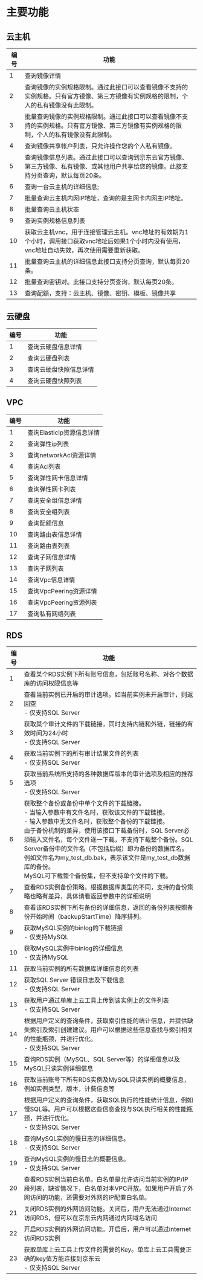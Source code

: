 # 主要功能

## 云主机

|   编号  |   功能  |
|   ------------    |   ------------    |
|   1  |   查询镜像详情  |
|   2  |   查询镜像的实例规格限制。通过此接口可以查看镜像不支持的实例规格。只有官方镜像、第三方镜像有实例规格的限制，个人的私有镜像没有此限制。   |
|   3  |   批量查询镜像的实例规格限制。通过此接口可以查看镜像不支持的实例规格。只有官方镜像、第三方镜像有实例规格的限制，个人的私有镜像没有此限制。 |
|   4  |   查询镜像共享帐户列表，只允许操作您的个人私有镜像。  |
|   5  |   查询镜像信息列表。通过此接口可以查询到京东云官方镜像、第三方镜像、私有镜像、或其他用户共享给您的镜像。此接支持分页查询，默认每页20条。  |
|   6  |   查询一台云主机的详细信息;   |
|   7  |   批量查询云主机内网IP地址，查询的是主网卡内网主IP地址。  |
|   8  |   批量查询云主机状态   |
|   9  |   查询实例规格信息列表 |
|   10  |   获取云主机vnc，用于连接管理云主机。vnc地址的有效期为1个小时，调用接口获取vnc地址后如果1个小时内没有使用，vnc地址自动失效，再次使用需要重新获取。  |
|   11  |   批量查询云主机的详细信息此接口支持分页查询，默认每页20条。   |
|   12  |   批量查询密钥对。此接口支持分页查询，默认每页20条。   |
|   13  |   查询配额，支持：云主机、镜像、密钥、模板、镜像共享  |


## 云硬盘

|   编号  |   功能  |
|   ------------    |   ------------    |
|   1   |   查询云硬盘信息详情   |
|   2   |   查询云硬盘列表 |
|   3   |   查询云硬盘快照信息详情 |
|   4   |   查询云硬盘快照列表   |


## VPC

|      编号   |      功能   |
|      ------------     |      ------------     |
|   1   |      查询ElasticIp资源信息详情    |
|   2   |      查询弹性ip列表     |
|   3   |      查询networkAcl资源详情     |
|   4   |      查询Acl列表  |
|   5   |      查询弹性网卡信息详情   |
|   6   |      查询弹性网卡列表     |
|   7   |      查询安全组信息详情    |
|   8   |      查询安全组列表  |
|   9   |      查询配额信息   |
|   10  |      查询路由表信息详情    |
|   11  |      查询路由表列表  |
|   12  |      查询子网信息详情     |
|   13  |      查询子网列表   |
|   14  |      查询Vpc信息详情    |
|   15  |      查询VpcPeering资源详情     |
|   16  |      查询VpcPeering资源列表     |
|   17  |      查询私有网络列表     |


## RDS

|      编号   |      功能   |
|      ------------     |      ------------     |
|   1   |      查看某个RDS实例下所有账号信息，包括账号名称、对各个数据库的访问权限信息等   |
|   2   |      查看当前实例已开启的审计选项。如当前实例未开启审计，则返回空<br>- 仅支持SQL Server    |
|   3   |      获取某个审计文件的下载链接，同时支持内链和外链，链接的有效时间为24小时<br>- 仅支持SQL Server  |
|   4   |      获取当前实例下的所有审计结果文件的列表<br>- 仅支持SQL Server   |
|   5   |      获取当前系统所支持的各种数据库版本的审计选项及相应的推荐选项<br>- 仅支持SQL Server    |
|   6   |      获取整个备份或备份中单个文件的下载链接。<br>- 当输入参数中有文件名时，获取该文件的下载链接。<br>- 输入参数中无文件名时，获取整个备份的下载链接。<br>由于备份机制的差异，使用该接口下载备份时，SQL Server必须输入文件名，每个文件逐一下载，不支持下载整个备份。SQL Server备份中的文件名（不包括后缀）即为备份的数据库名。例如文件名为my_test_db.bak，表示该文件是my_test_db数据库的备份。<br>MySQL可下载整个备份集，但不支持单个文件的下载。     |
|   7   |      查看RDS实例备份策略。根据数据库类型的不同，支持的备份策略也略有差异，具体请看返回参数中的详细说明   |
|   8   |      查看该RDS实例下所有备份的详细信息，返回的备份列表按照备份开始时间（backupStartTime）降序排列。     |
|   9   |      获取MySQL实例的binlog的下载链接<br>- 仅支持MySQL  |
|   10  |      获取MySQL实例中binlog的详细信息<br>- 仅支持MySQL  |
|   11  |      获取当前实例的所有数据库详细信息的列表  |
|   12  |      获取SQL Server 错误日志及下载信息<br>- 仅支持SQL Server    |
|   13  |      获取用户通过单库上云工具上传到该实例上的文件列表<br>- 仅支持SQL Server  |
|   14  |      根据用户定义的查询条件，获取索引性能的统计信息，并提供缺失索引及索引创建建议。用户可以根据这些信息查找与索引相关的性能瓶颈，并进行优化。<br>- 仅支持SQL Server  |
|   15  |      查询RDS实例（MySQL、SQL Server等）的详细信息以及MySQL只读实例详细信息   |
|   16  |      获取当前账号下所有RDS实例及MySQL只读实例的概要信息，例如实例类型，版本，计费信息等    |
|   17  |      根据用户定义的查询条件，获取SQL执行的性能统计信息，例如慢SQL等。用户可以根据这些信息查找与SQL执行相关的性能瓶颈，并进行优化。<br>- 仅支持SQL Server   |
|   18  |      查询MySQL实例的慢日志的详细信息。<br>- 仅支持SQL Server   |
|   19  |      查询MySQL实例的慢日志的概要信息。<br>- 仅支持SQL Server   |
|   20  |      查看RDS实例当前白名单。白名单是允许访问当前实例的IP/IP段列表，缺省情况下，白名单对本VPC开放。如果用户开启了外网访问的功能，还需要对外网的IP配置白名单。   |
|   21  |      关闭RDS实例的外网访问功能。关闭后，用户无法通过Internet访问RDS，但可以在京东云内网通过内网域名访问     |
|   22  |      开启RDS实例的外网访问功能。开启后，用户可以通过internet访问RDS实例     |
|   23  |      获取单库上云工具上传文件的需要的Key。单库上云工具需要正确的key值方能连接到京东云<br>- 仅支持SQL Server   |